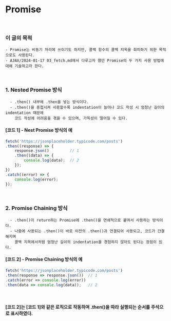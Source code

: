 # Promise
<br/>

### 이 글의 목적
    - Promise는 비동기 처리에 쓰이기도 하지만, 콜백 함수의 콜백 지옥을 회피하기 위한 목적으로도 사용된다.
    - AJAX/2024-01-17 03_fetch.md에서 다루고자 했던 Promise의 두 가지 사용 방법에 대해 기술하고자 한다.
<br/>

### 1. Nested Promise 방식
```plaintext
  - .then() 내부에 .then을 넣는 방식이다.
  - .then()을 중첩시켜 사용할수록 indentation이 늘어나 코드 작성 시 엄청난 길이의 indentation 때문에
    코드 작성에 어려움을 겪을 수 있으며, 가독성이 떨어질 수 있다.
```
#### [코드 1] - Nest Promise 방식의 예
```javascript
fetch('https://jsonplaceholder.typicode.com/posts')
.then((response) => {
    response.json()         // 1
    .then((data) => {
        console.log(data);  // 2
    });
})
.catch((error) => {
    console.log(error);
});
```
<br/>

### 2. Promise Chaining 방식
```plaintext
  - .then()이 return하는 Promise에 .then()을 연쇄적으로 붙여서 사용하는 방식이다.
  - 나중에 사용되는 .then()이 바로 이전의 .then()과 연결되어 사용되고, 코드가 간결해지며
    콜백 지옥에서처럼 엄청난 길이의 indentation을 경험하지 않아도 된다는 장점이 있다.
```
#### [코드 2] - Promise Chaining 방식의 예
```javascript
fetch('https://jsonplaceholder.typicode.com/posts')
.then(response => response.json())  // 1
.catch(error => console.log(error))
.then(data => console.log(data));   // 2
```
<br/>

#### [코드 2]는 [코드 1]와 같은 로직으로 작동하며 .then()을 따라 실행되는 순서를 주석으로 표시하였다.
